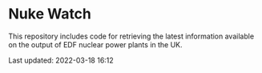 # Nuke Watch

This repository includes code for retrieving the latest information available on the output of EDF nuclear power plants in the UK.

Last updated: 2022-03-18 16:12